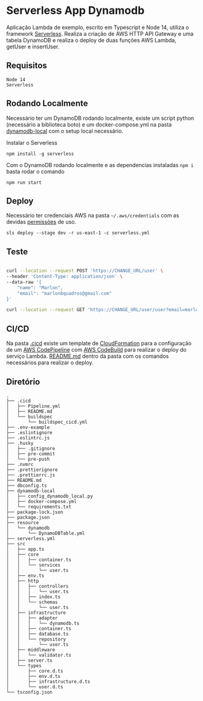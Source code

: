 # Serverless App Dynamodb

Aplicação Lambda de exemplo, escrito em Typescript e Node 14, utiliza o framework [Serverless](https://www.serverless.com/). Realiza a criação de AWS HTTP API Gateway e uma tabela DynamoDB e realiza o deploy de duas funções AWS Lambda, getUser e insertUser.

## Requisitos
```
Node 14
Serverless
```

## Rodando Localmente
Necessário ter um DynamoDB rodando localmente, existe um script python (necessário a biblioteca boto) e um docker-compose.yml na pasta [dynamodb-local](dynamodb-local) com o setup local necessário. 

Instalar o Serverless
```
npm install -g serverless
```

Com o DynamoDB rodando localmente e as dependencias instaladas `npm i` basta rodar o comando 
```
npm run start
```

## Deploy
Necessário ter credenciais AWS na pasta `~/.aws/credentials` com as devidas [permissões](https://www.serverless.com/framework/docs/providers/aws/guide/credentials/) de uso.

```
sls deploy --stage dev -r us-east-1 -c serverless.yml
```

## Teste
```sh

curl --location --request POST 'https://CHANGE_URL/user' \
--header 'Content-Type: application/json' \
--data-raw '{
    "name": "Marlon",
    "email": "marlonbquadros@gmail.com"
}'

curl --location --request GET 'https://CHANGE_URL/user/user?email=marlonbquadros@gmail.com'
```

## CI/CD
Na pasta [.cicd](.cicd) existe um template de [CloudFormation](https://aws.amazon.com/pt/cloudformation/) para a configuração de um [AWS CodePipeline](https://aws.amazon.com/pt/codepipeline/) com [AWS CodeBuild](https://aws.amazon.com/pt/codebuild/) para realizar o deploy do serviço Lambda. [README.md](.cicd/README.md) dentro da pasta com os comandos necessários para realizar o deploy.

## Diretório
```
.
├── .cicd
│   ├── Pipeline.yml
│   ├── README.md
│   └── buildspec
│       └── buildspec_cicd.yml
├── .env-example
├── .eslintignore
├── .eslintrc.js
├── .husky
│   ├── .gitignore
│   ├── pre-commit
│   └── pre-push
├── .nvmrc
├── .prettierignore
├── .prettierrc.js
├── README.md
├── dbconfig.ts
├── dynamodb-local
│   ├── config_dynamodb_local.py
│   ├── docker-compose.yml
│   └── requirements.txt
├── package-lock.json
├── package.json
├── resource
│   └── dynamodb
│       └── DynamoDBTable.yml
├── serverless.yml
├── src
│   ├── app.ts
│   ├── core
│   │   ├── container.ts
│   │   └── services
│   │       └── user.ts
│   ├── env.ts
│   ├── http
│   │   ├── controllers
│   │   │   └── user.ts
│   │   ├── index.ts
│   │   └── schemas
│   │       └── user.ts
│   ├── infrastructure
│   │   ├── adapter
│   │   │   └── dynamodb.ts
│   │   ├── container.ts
│   │   ├── database.ts
│   │   └── repository
│   │       └── user.ts
│   ├── middleware
│   │   └── validator.ts
│   ├── server.ts
│   └── types
│       ├── core.d.ts
│       ├── env.d.ts
│       ├── infrastructure.d.ts
│       └── user.d.ts
└── tsconfig.json
```